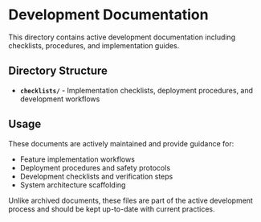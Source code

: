 # Development Documentation

This directory contains active development documentation including checklists, procedures, and implementation guides.

## Directory Structure

- **`checklists/`** - Implementation checklists, deployment procedures, and development workflows

## Usage

These documents are actively maintained and provide guidance for:
- Feature implementation workflows
- Deployment procedures and safety protocols
- Development checklists and verification steps
- System architecture scaffolding

Unlike archived documents, these files are part of the active development process and should be kept up-to-date with current practices.